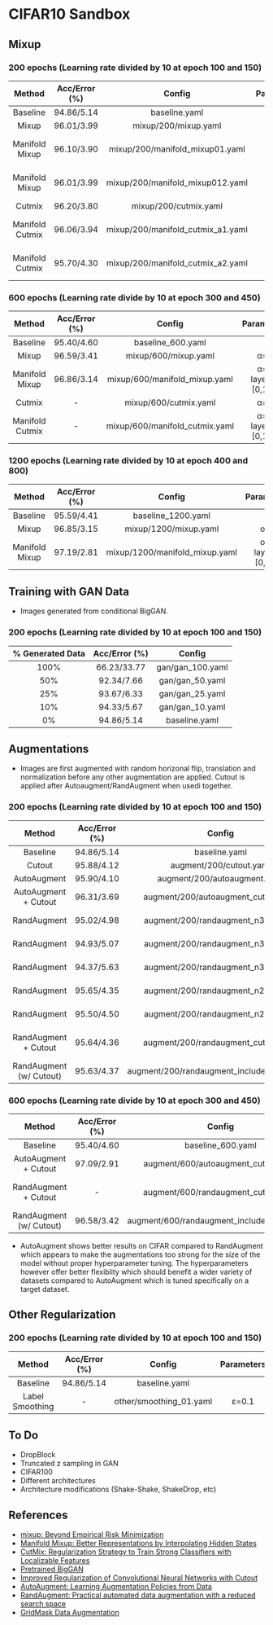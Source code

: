 # CIFAR10 Sandbox

## Mixup 
### 200 epochs  (Learning rate divided by 10 at epoch 100 and 150)

|Method|Acc/Error (%)|Config|Parameters|
|:----:|:-----:|:-----:|:---:|
|Baseline|94.86/5.14|baseline.yaml||
|Mixup|96.01/3.99|mixup/200/mixup.yaml|&alpha;=1|[1]|
|Manifold Mixup|96.10/3.90|mixup/200/manifold\_mixup01.yaml|&alpha;=2 <br> layers=[0,1]|[2]|
|Manifold Mixup|96.01/3.99|mixup/200/manifold\_mixup012.yaml|&alpha;=2 <br> layers=[0,1,2]|
|Cutmix|96.20/3.80|mixup/200/cutmix.yaml|&alpha;=1|[3]|
|Manifold Cutmix|96.06/3.94|mixup/200/manifold\_cutmix\_a1.yaml|&alpha;=1 <br> layers=[0,1,2]|
|Manifold Cutmix|95.70/4.30|mixup/200/manifold\_cutmix\_a2.yaml|&alpha;=2 <br> layers=[0,1,2]|

### 600 epochs  (Learning rate divide by 10 at epoch 300 and 450)   

|Method|Acc/Error (%)|Config|Parameters|
|:----:|:-----:|:-----:|:---:|
|Baseline|95.40/4.60|baseline\_600.yaml||
|Mixup|96.59/3.41|mixup/600/mixup.yaml|&alpha;=1|
|Manifold Mixup|96.86/3.14|mixup/600/manifold\_mixup.yaml|&alpha;=2 <br> layers=[0,1,2]|
|Cutmix|-|mixup/600/cutmix.yaml|&alpha;=1|
|Manifold Cutmix|-|mixup/600/manifold\_cutmix.yaml|&alpha;=1 <br> layers=[0,1,2]|

### 1200 epochs  (Learning rate divided by 10 at epoch 400 and 800)

|Method|Acc/Error (%)|Config|Parameters|
|:----:|:-----:|:-----:|:---:|
|Baseline|95.59/4.41|baseline\_1200.yaml||
|Mixup|96.85/3.15|mixup/1200/mixup.yaml|&alpha;=1|
|Manifold Mixup|97.19/2.81|mixup/1200/manifold\_mixup.yaml|&alpha;=2 <br> layers=[0,1,2]|

## Training with GAN Data
- Images generated from conditional BigGAN.

### 200 epochs  (Learning rate divided by 10 at epoch 100 and 150)

|\% Generated Data|Acc/Error (%)|Config|
|:----:|:-----:|:-----:|
|100\%|66.23/33.77|gan/gan\_100.yaml|
|50\%|92.34/7.66|gan/gan\_50.yaml|
|25\%|93.67/6.33|gan/gan\_25.yaml|
|10\%|94.33/5.67|gan/gan\_10.yaml|
|0\%|94.86/5.14|baseline.yaml||

## Augmentations
- Images are first augmented with random horizonal flip, translation and
  normalization before any other augmentation are applied. Cutout is applied after Autoaugment/RandAugment when usedi together.
### 200 epochs  (Learning rate divided by 10 at epoch 100 and 150)

|Method|Acc/Error (%)|Config|Parameters|
|:----:|:-----:|:-----:|:---:|
|Baseline|94.86/5.14|baseline.yaml||
|Cutout|95.88/4.12|augment/200/cutout.yaml|cutout=16x16|
|AutoAugment|95.90/4.10|augment/200/autoaugment.yaml||
|AutoAugment + Cutout|96.31/3.69|augment/200/autoaugment\_cutout.yaml|cutout=16x16|
|RandAugment|95.02/4.98|augment/200/randaugment\_n3m5.yaml|n=3 <br> m=5|
|RandAugment|94.93/5.07|augment/200/randaugment\_n3m4.yaml|n=3 <br> m=4|
|RandAugment|94.37/5.63|augment/200/randaugment\_n3m2.yaml|n=3 <br> m=2|
|RandAugment|95.65/4.35|augment/200/randaugment\_n2m5.yaml|n=2 <br> m=5|
|RandAugment|95.50/4.50|augment/200/randaugment\_n2m6.yaml|n=2 <br> m=6|
|RandAugment + Cutout|95.64/4.36|augment/200/randaugment\_cutout.yaml|n=2 <br> m=5 <br> cutout=16x16|
|RandAugment (w/ Cutout)|95.63/4.37|augment/200/randaugment\_include\_cutout.yaml|n=2 <br> m=5 |

### 600 epochs  (Learning rate divide by 10 at epoch 300 and 450)   

|Method|Acc/Error (%)|Config|Parameters|
|:----:|:-----:|:-----:|:---:|
|Baseline|95.40/4.60|baseline\_600.yaml||
|AutoAugment + Cutout|97.09/2.91|augment/600/autoaugment\_cutout.yaml|cutout=16x16|
|RandAugment + Cutout|-|augment/600/randaugment\_cutout.yaml|n=2 <br> m=5 <br> cutout=16x16|
|RandAugment (w/ Cutout)|96.58/3.42|augment/600/randaugment\_include\_cutout.yaml|n=2 <br> m=5|


- AutoAugment shows better results on CIFAR compared to RandAugment which appears to make the
  augmentations too strong for the size of the model without proper hyperparameter tuning.
  The hyperparameters however offer better flexiblity which should benefit a wider variety
  of datasets compared to AutoAugment which is tuned specifically on a target dataset.

## Other Regularization 
### 200 epochs  (Learning rate divided by 10 at epoch 100 and 150)

|Method|Acc/Error (%)|Config|Parameters|
|:----:|:-----:|:-----:|:---:|
|Baseline|94.86/5.14|baseline.yaml||
|Label Smoothing|-|other/smoothing\_01.yaml|&epsilon;=0.1|


## To Do 
- DropBlock
- Truncated z sampling in GAN
- CIFAR100
- Different architectures
- Architecture modifications  (Shake-Shake, ShakeDrop, etc)

## References
- [mixup: Beyond Empirical Risk
Minimization](https://arxiv.org/abs/1710.09412)
- [Manifold Mixup: Better Representations by Interpolating Hidden
States](https://arxiv.org/abs/1806.05236)
- [CutMix: Regularization Strategy to Train Strong Classifiers with Localizable
Features](https://arxiv.org/abs/1905.04899)
- [Pretrained BigGAN](https://github.com/ilyakava/BigGAN-PyTorch)
- [Improved Regularization of Convolutional Neural Networks with
  Cutout](https://arxiv.org/abs/1708.04552)
- [AutoAugment: Learning Augmentation Policies from Data](https://arxiv.org/abs/1805.09501)
- [RandAugment: Practical automated data augmentation with a reduced search
  space](https://arxiv.org/abs/1909.13719)
- [GridMask Data Augmentation](https://arxiv.org/abs/2001.04086)
